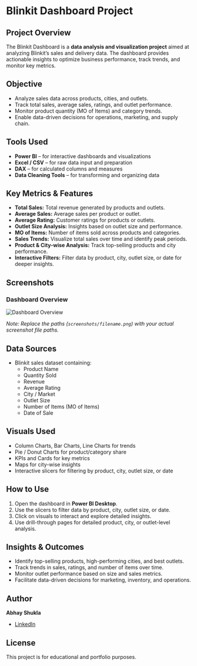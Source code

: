 # Blinkit Dashboard Project

## Project Overview
The Blinkit Dashboard is a **data analysis and visualization project** aimed at analyzing Blinkit’s sales and delivery data. The dashboard provides actionable insights to optimize business performance, track trends, and monitor key metrics.  

## Objective
- Analyze sales data across products, cities, and outlets.  
- Track total sales, average sales, ratings, and outlet performance.  
- Monitor product quantity (MO of Items) and category trends.  
- Enable data-driven decisions for operations, marketing, and supply chain.  

## Tools Used
- **Power BI** – for interactive dashboards and visualizations  
- **Excel / CSV** – for raw data input and preparation  
- **DAX** – for calculated columns and measures  
- **Data Cleaning Tools** – for transforming and organizing data  

## Key Metrics & Features
- **Total Sales:** Total revenue generated by products and outlets.  
- **Average Sales:** Average sales per product or outlet.  
- **Average Rating:** Customer ratings for products or outlets.  
- **Outlet Size Analysis:** Insights based on outlet size and performance.  
- **MO of Items:** Number of items sold across products and categories.  
- **Sales Trends:** Visualize total sales over time and identify peak periods.  
- **Product & City-wise Analysis:** Track top-selling products and city performance.  
- **Interactive Filters:** Filter data by product, city, outlet size, or date for deeper insights.  

## Screenshots
### Dashboard Overview
![Dashboard Overview](screenshots/dashboard_overview.png)

*Note: Replace the paths (`screenshots/filename.png`) with your actual screenshot file paths.*

## Data Sources
- Blinkit sales dataset containing:  
  - Product Name  
  - Quantity Sold  
  - Revenue  
  - Average Rating  
  - City / Market  
  - Outlet Size  
  - Number of Items (MO of Items)  
  - Date of Sale  

## Visuals Used
- Column Charts, Bar Charts, Line Charts for trends  
- Pie / Donut Charts for product/category share  
- KPIs and Cards for key metrics  
- Maps for city-wise insights  
- Interactive slicers for filtering by product, city, outlet size, or date  

## How to Use
1. Open the dashboard in **Power BI Desktop**.  
2. Use the slicers to filter data by product, city, outlet size, or date.  
3. Click on visuals to interact and explore detailed insights.  
4. Use drill-through pages for detailed product, city, or outlet-level analysis.  

## Insights & Outcomes
- Identify top-selling products, high-performing cities, and best outlets.  
- Track trends in sales, ratings, and number of items over time.  
- Monitor outlet performance based on size and sales metrics.  
- Facilitate data-driven decisions for marketing, inventory, and operations.  

## Author
**Abhay Shukla**  
- [LinkedIn](https://www.linkedin.com/in/abhay-shukla-997269367)  

## License
This project is for educational and portfolio purposes.
